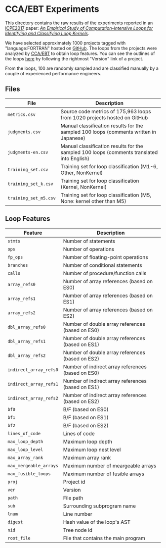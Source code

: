 # CCA/EBT Experiments

This directory contains the raw results of the experiments reported in
an [ICPE2017](https://icpe2017.spec.org) paper:
[*An Empirical Study of Computation-Intensive Loops for Identifying and Classifying Loop Kernels*](https://stair.center/archives/research/an-empirical-study-of-computation-intensive-loops-for-identifying-and-classifying-loop-kernels).

We have selected approximately 1000 projects tagged with "language:FORTRAN"
hosted on [GitHub](https://github.com).
The loops from the projects were analyzed by [CCA/EBT](https://github.com/ebt-hpc/cca)
to obtain loop features.
You can see the outlines of the loops [here](http://ngse.riken.jp/outline) by following the rightmost "Version" link of a project.

From the loops, 100 are randomly sampled and are classified manually by a couple of
experienced performance engineers.


## Files

| File                | Description |
|---------------------|-------------|
|`metrics.csv`        | Source code metrics of 175,963 loops from 1020 projects hosted on GitHub |
|`judgments.csv`      | Manual classification results for the sampled 100 loops (comments written in Japanese) |
|`judgments-en.csv`   | Manual classification results for the sampled 100 loops (comments translated into English)|
|`training_set.csv`   | Training set for loop classification (M1-6, Other, NonKernel) |
|`training_set_k.csv` | Training set for loop classification (Kernel, NonKernel) |
|`training_set_m5.csv`| Training set for loop classification (M5, None: kernel other than M5) |

## Loop Features

| Feature | Description |
|-----------|-------------|
|`stmts`| Number of statements |
|`ops`| Number of operations |
|`fp_ops`| Number of floating-point operations |
|`branches`| Number of conditional statements |
|`calls`| Number of procedure/function calls |
|`array_refs0`| Number of array references (based on ES0) |
|`array_refs1`| Number of array references (based on ES1) |
|`array_refs2`| Number of array references (based on ES2) |
|`dbl_array_refs0`| Number of double array references (based on ES0) |
|`dbl_array_refs1`| Number of double array references (based on ES1) |
|`dbl_array_refs2`| Number of double array references (based on ES2) |
|`indirect_array_refs0`| Number of indirect array references (based on ES0) |
|`indirect_array_refs1`| Number of indirect array references (based on ES1) |
|`indirect_array_refs2`| Number of indirect array references (based on ES2) |
|`bf0`| B/F (based on ES0) |
|`bf1`| B/F (based on ES1) |
|`bf2`| B/F (based on ES2) |
|`lines_of_code`| Lines of code |
|`max_loop_depth`| Maximum loop depth |
|`max_loop_level`| Maximum loop nest level |
|`max_array_rank`| Maximum array rank |
|`max_mergeable_arrays`| Maximum number of meargeable arrays |
|`max_fusible_loops`| Maximum number of fusible arrays |
|`proj`| Project id |
|`ver`| Version |
|`path`| File path |
|`sub`| Surrounding subprogram name |
|`lnum`| Line number |
|`digest`| Hash value of the loop's AST|
|`nid`| Tree node id |
|`root_file`| File that contains the main program |

